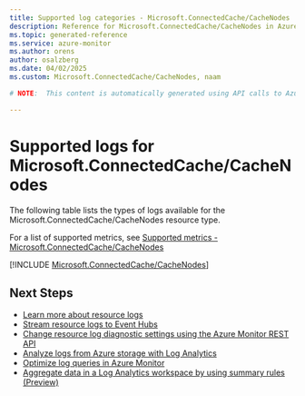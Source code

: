 ```yaml
---
title: Supported log categories - Microsoft.ConnectedCache/CacheNodes
description: Reference for Microsoft.ConnectedCache/CacheNodes in Azure Monitor Logs.
ms.topic: generated-reference
ms.service: azure-monitor
ms.author: orens
author: osalzberg
ms.date: 04/02/2025
ms.custom: Microsoft.ConnectedCache/CacheNodes, naam

# NOTE:  This content is automatically generated using API calls to Azure. Any edits made on these files will be overwritten in the next run of the script. 

---
```





# Supported logs for Microsoft.ConnectedCache/CacheNodes  
The following table lists the types of logs available for the Microsoft.ConnectedCache/CacheNodes resource type.
  
  
  
For a list of supported metrics, see [Supported metrics - Microsoft.ConnectedCache/CacheNodes](../supported-metrics/microsoft-connectedcache-cachenodes-metrics.md)  
  

  
[!INCLUDE [Microsoft.ConnectedCache/CacheNodes](~/reusable-content/ce-skilling/azure/includes/azure-monitor/reference/logs/microsoft-connectedcache-cachenodes-logs-include.md)]  
  

## Next Steps

* [Learn more about resource logs](/azure/azure-monitor/essentials/platform-logs-overview)
* [Stream resource logs to Event Hubs](/azure/azure-monitor/essentials/resource-logs#send-to-azure-event-hubs)
* [Change resource log diagnostic settings using the Azure Monitor REST API](/rest/api/monitor/diagnosticsettings)
* [Analyze logs from Azure storage with Log Analytics](/azure/azure-monitor/essentials/resource-logs#send-to-log-analytics-workspace)
* [Optimize log queries in Azure Monitor](/azure/azure-monitor/logs/query-optimization)
* [Aggregate data in a Log Analytics workspace by using summary rules (Preview)](/azure/azure-monitor/logs/summary-rules)